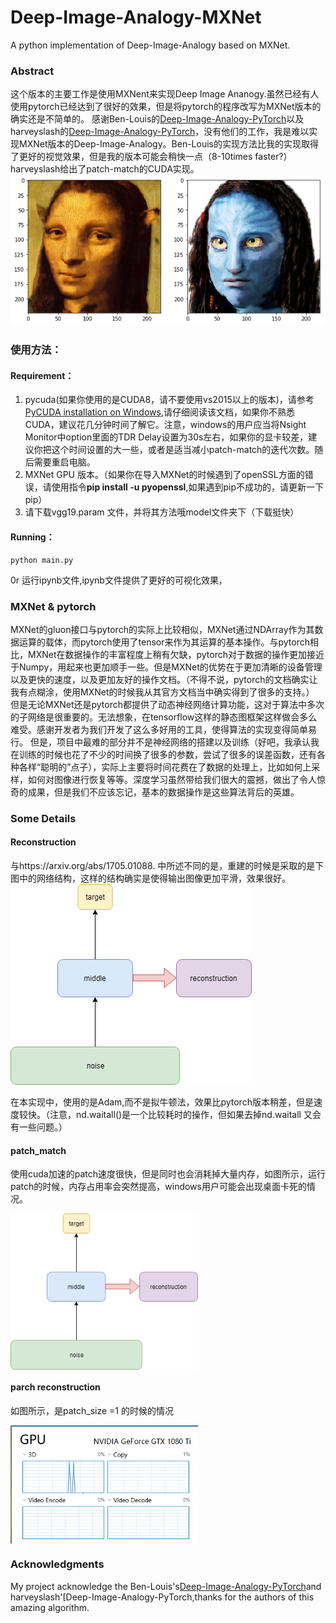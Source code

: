 # Deep-Image-Analogy-MXNet
A python implementation of Deep-Image-Analogy based on MXNet.
### Abstract
这个版本的主要工作是使用MXNent来实现Deep Image Ananogy.虽然已经有人使用pytorch已经达到了很好的效果，但是将pytorch的程序改写为MXNet版本的确实还是不简单的。
感谢Ben-Louis的[Deep-Image-Analogy-PyTorch](https://github.com/Ben-Louis/Deep-Image-Analogy-PyTorch.git)以及harveyslash的[Deep-Image-Analogy-PyTorch](https://github.com/harveyslash/Deep-Image-Analogy-PyTorch.git)，没有他们的工作，我是难以实现MXNet版本的Deep-Image-Analogy。Ben-Louis的实现方法比我的实现取得了更好的视觉效果，但是我的版本可能会稍快一点（8-10times faster?）harveyslash给出了patch-match的CUDA实现。
![](./result/result.png)

### 使用方法：
#### Requirement：
1. pycuda(如果你使用的是CUDA8，请不要使用vs2015以上的版本)，请参考[PyCUDA installation on Windows](https://github.com/drasmuss/hessianfree/wiki/PyCUDA-installation-on-Windows),请仔细阅读该文档，如果你不熟悉CUDA，建议花几分钟时间了解它。注意，windows的用户应当将Nsight Monitor中option里面的TDR Delay设置为30s左右，如果你的显卡较差，建议你把这个时间设置的大一些，或者是适当减小patch-match的迭代次数。随后需要重启电脑。
2. MXNet GPU 版本。（如果你在导入MXNet的时候遇到了openSSL方面的错误，请使用指令**pip install -u pyopenssl**,如果遇到pip不成功的，请更新一下pip）
3. 请下载vgg19.param 文件，并将其方法哦model文件夹下（下载挺快）
#### Running：
```
python main.py
```
0r
运行ipynb文件,ipynb文件提供了更好的可视化效果，
### MXNet & pytorch
MXNet的gluon接口与pytorch的实际上比较相似，MXNet通过NDArray作为其数据运算的载体，而pytorch使用了tensor来作为其运算的基本操作。与pytorch相比，MXNet在数据操作的丰富程度上稍有欠缺，pytorch对于数据的操作更加接近于Numpy，用起来也更加顺手一些。但是MXNet的优势在于更加清晰的设备管理以及更快的速度，以及更加友好的操作文档。（不得不说，pytorch的文档确实让我有点糊涂，使用MXNet的时候我从其官方文档当中确实得到了很多的支持。）
但是无论MXNet还是pytorch都提供了动态神经网络计算功能，这对于算法中多次的子网络是很重要的。无法想象，在tensorflow这样的静态图框架这样做会多么难受。感谢开发者为我们开发了这么多好用的工具，使得算法的实现变得简单易行。
但是，项目中最难的部分并不是神经网络的搭建以及训练（好吧，我承认我在训练的时候也花了不少的时间换了很多的参数，尝试了很多的误差函数，还有各种各样“聪明的”点子），实际上主要将时间花费在了数据的处理上，比如如何上采样，如何对图像进行恢复等等。深度学习虽然带给我们很大的震撼，做出了令人惊奇的成果，但是我们不应该忘记，基本的数据操作是这些算法背后的英雄。
### Some Details
#### Reconstruction
与https://arxiv.org/abs/1705.01088. 中所述不同的是，重建的时候是采取的是下图中的网络结构，这样的结构确实是使得输出图像更加平滑，效果很好。
![](./result/DIA_1.png)

 在本实现中，使用的是Adam,而不是拟牛顿法，效果比pytorch版本稍差，但是速度较快。（注意，nd.waitall()是一个比较耗时的操作，但如果去掉nd.waitall 又会有一些问题。）
#### patch_match
使用cuda加速的patch速度很快，但是同时也会消耗掉大量内存，如图所示，运行patch的时候，内存占用率会突然提高，windows用户可能会出现桌面卡死的情况。

<img src="./result/DIA_1.png" width = "300"  align=center />

#### parch reconstruction
如图所示，是patch_size =1 的时候的情况

<img src="./result/DIA_2.png" width = "300"  align=center />

### Acknowledgments
My project acknowledge the Ben-Louis's[Deep-Image-Analogy-PyTorch](https://github.com/Ben-Louis/Deep-Image-Analogy-PyTorch.git)and harveyslash'[Deep-Image-Analogy-PyTorch,thanks for the authors of this amazing algorithm.
